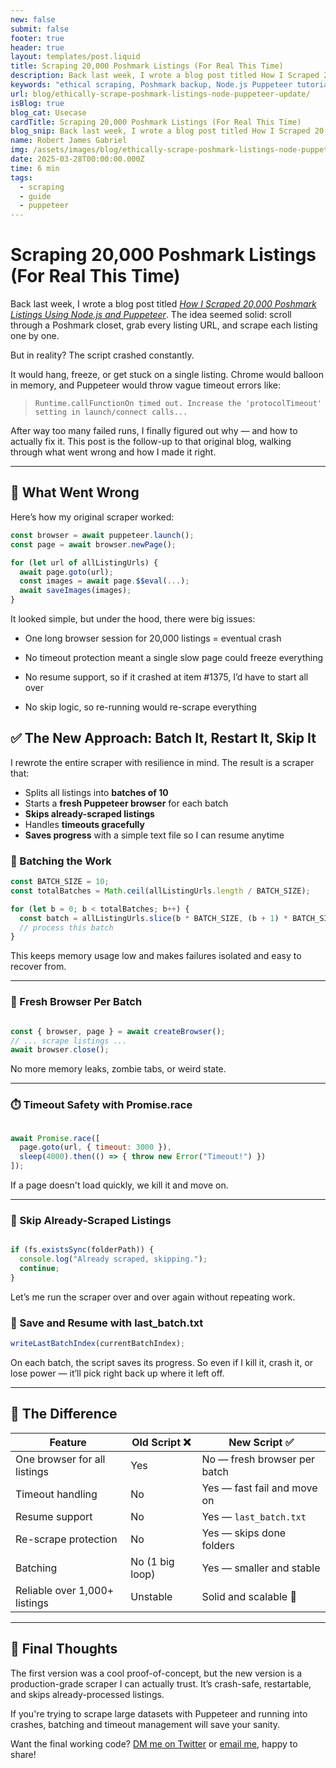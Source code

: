 ```yaml
---
new: false
submit: false
footer: true
header: true
layout: templates/post.liquid
title: Scraping 20,000 Poshmark Listings (For Real This Time)
description: Back last week, I wrote a blog post titled How I Scraped 20,000 Poshmark Listings Using Node.js and Puppeteer. The idea seemed solid, scroll through a Poshmark closet, grab every listing URL, and scrape each listing one by one. But in reality? The script crashed constantly. It would hang, freeze, or get stuck on a single listing. Chrome would balloon in memory, and Puppeteer would throw vague timeout errors like
keywords: "ethical scraping, Poshmark backup, Node.js Puppeteer tutorial, Poshmark automation, online listing backup, ethical scraping guide, Puppeteer project, ecommerce recovery, scraping listings Node.js"
url: blog/ethically-scrape-poshmark-listings-node-puppeteer-update/
isBlog: true
blog_cat: Usecase
cardTitle: Scraping 20,000 Poshmark Listings (For Real This Time)
blog_snip: Back last week, I wrote a blog post titled How I Scraped 20,000 Poshmark Listings Using Node.js and Puppeteer. The idea seemed solid, scroll through a Poshmark closet, grab every listing URL, and scrape each listing one by one. But in reality? The script crashed constantly. It would hang, freeze, or get stuck on a single listing. Chrome would balloon in memory, and Puppeteer would throw vague timeout errors like
name: Robert James Gabriel
img: /assets/images/blog/ethically-scrape-poshmark-listings-node-puppeteer.png
date: 2025-03-28T00:00:00.000Z
time: 6 min
tags:
  - scraping
  - guide
  - puppeteer
---
```


# Scraping 20,000 Poshmark Listings (For Real This Time)

Back last week, I wrote a blog post titled *[How I Scraped 20,000 Poshmark Listings Using Node.js and Puppeteer](blog/ethically-scrape-poshmark-listings-node-puppeteer)*. The idea seemed solid: scroll through a Poshmark closet, grab every listing URL, and scrape each listing one by one.

But in reality? The script crashed constantly.

It would hang, freeze, or get stuck on a single listing. Chrome would balloon in memory, and Puppeteer would throw vague timeout errors like:

> `Runtime.callFunctionOn timed out. Increase the 'protocolTimeout' setting in launch/connect calls...`

After way too many failed runs, I finally figured out why — and how to actually fix it. This post is the follow-up to that original blog, walking through what went wrong and how I made it right.

---

## 🧨 What Went Wrong

Here’s how my original scraper worked:

```js
const browser = await puppeteer.launch();
const page = await browser.newPage();

for (let url of allListingUrls) {
  await page.goto(url);
  const images = await page.$$eval(...);
  await saveImages(images);
}
```


It looked simple, but under the hood, there were big issues:

- One long browser session for 20,000 listings = eventual crash

- No timeout protection meant a single slow page could freeze everything

- No resume support, so if it crashed at item #1375, I’d have to start all over

- No skip logic, so re-running would re-scrape everything


## ✅ The New Approach: Batch It, Restart It, Skip It
I rewrote the entire scraper with resilience in mind. The result is a scraper that:

- Splits all listings into **batches of 10**
- Starts a **fresh Puppeteer browser** for each batch
- **Skips already-scraped listings**
- Handles **timeouts gracefully**
- **Saves progress** with a simple text file so I can resume anytime


### 🔁 Batching the Work

``` js
const BATCH_SIZE = 10;
const totalBatches = Math.ceil(allListingUrls.length / BATCH_SIZE);

for (let b = 0; b < totalBatches; b++) {
  const batch = allListingUrls.slice(b * BATCH_SIZE, (b + 1) * BATCH_SIZE);
  // process this batch
}
```

This keeps memory usage low and makes failures isolated and easy to recover from.


--- 


### 🧼 Fresh Browser Per Batch

```js

const { browser, page } = await createBrowser();
// ... scrape listings ...
await browser.close();

```

No more memory leaks, zombie tabs, or weird state.

---


### ⏱️ Timeout Safety with Promise.race

```js

await Promise.race([
  page.goto(url, { timeout: 3000 }),
  sleep(4000).then(() => { throw new Error("Timeout!") })
]);
```

If a page doesn't load quickly, we kill it and move on.


---


### 🧠 Skip Already-Scraped Listings

```js

if (fs.existsSync(folderPath)) {
  console.log("Already scraped, skipping.");
  continue;
}

```

Let’s me run the scraper over and over again without repeating work.


### 💾 Save and Resume with last_batch.txt

```js
writeLastBatchIndex(currentBatchIndex);
```

On each batch, the script saves its progress. So even if I kill it, crash it, or lose power — it’ll pick right back up where it left off.

--- 

## 🤯 The Difference

| Feature                         | Old Script ❌       | New Script ✅          |
|--------------------------------|---------------------|------------------------|
| One browser for all listings   | Yes                 | No — fresh browser per batch |
| Timeout handling               | No                  | Yes — fast fail and move on |
| Resume support                 | No                  | Yes — `last_batch.txt` |
| Re-scrape protection           | No                  | Yes — skips done folders |
| Batching                       | No (1 big loop)     | Yes — smaller and stable |
| Reliable over 1,000+ listings  | Unstable            | Solid and scalable 🚀  |

---

## 🚀 Final Thoughts

The first version was a cool proof-of-concept, but the new version is a production-grade scraper I can actually trust. It’s crash-safe, restartable, and skips already-processed listings.

If you're trying to scrape large datasets with Puppeteer and running into crashes, batching and timeout management will save your sanity.

Want the final working code? [DM me on Twitter](https://www.twitter.com/bycoffeeanfun) or [email me](mailto:hello@robertgabriel.ninja), happy to share!
